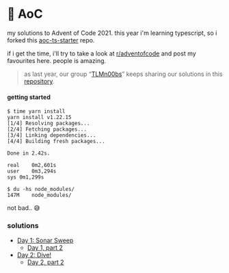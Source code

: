 # 🎄 AoC
my solutions to Advent of Code 2021.
this year i'm learning typescript, so i forked this [aoc-ts-starter](https://github.com/bpiggin/advent-of-code-typescript-starter) repo.

if i get the time, i'll try to take a look at [r/adventofcode](https://www.reddit.com/r/adventofcode) and post my favourites here. people is amazing.

> as last year, our group “[TLMn00bs](https://github.com/TLMn00bs)” keeps sharing our solutions in this [repository](https://github.com/TLMn00bs/advent-of-code).

#### getting started

```shell
$ time yarn install
yarn install v1.22.15
[1/4] Resolving packages...
[2/4] Fetching packages...
[3/4] Linking dependencies...
[4/4] Building fresh packages...

Done in 2.42s.

real    0m2,601s
user    0m3,294s
sys 0m1,299s

$ du -hs node_modules/
147M    node_modules/
```
not bad.. 😅

### solutions

- [Day 1:  Sonar Sweep](https://github.com/jartigag/aoc-2021/blob/main/./src/day1/day1.ts)
	- [Day 1, part 2](https://github.com/jartigag/aoc-2021/blob/main/./src/day1/day1part2.ts)
- [Day 2:  Dive!](https://github.com/jartigag/aoc-2021/blob/main/./src/day2/day2.ts)
	- [Day 2, part 2](https://github.com/jartigag/aoc-2021/blob/main/./src/day2/day2part2.ts)
